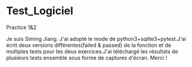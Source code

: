 # Test_Logiciel
Practice 1&2

Je suis Siming Jiang. J'ai adopté le mode de python3+sqlite3+pytest.J'ai écrit deux versions différentes(failed & passed) de la fonction et de multiples tests pour les deux exercices.J'ai téléchargé les résultats de plusieurs tests ensemble sous forme de captures d'écran. Merci !
